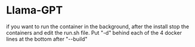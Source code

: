# Llama-GPT

if you want to run the container in the background, after the install stop the containers and edit the run.sh file. Put "-d" behind each of the 4 docker lines at the bottom after "--build"
